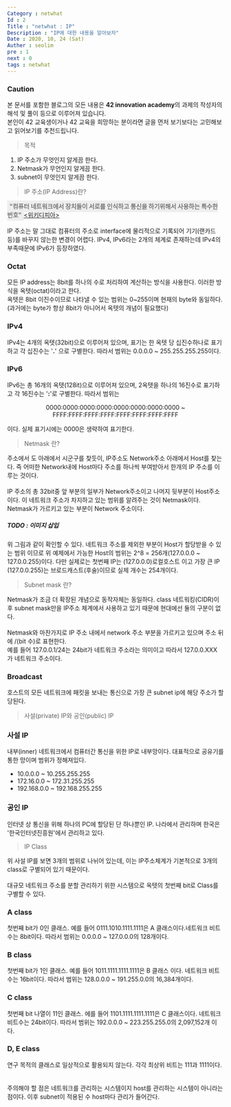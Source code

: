```yaml
---
Category : netwhat
Id : 2
Title : "netwhat : IP"
Description : "IP에 대한 내용을 알아보자"
Date : 2020, 10, 24 (Sat)
Auther : seolim
pre : 1
next : 0
tags : netwhat
---
```


### Caution

본 문서를 포함한 블로그의 모든 내용은 <b>42 innovation academy</b>의 과제의 작성자의 해석 및 풀이 등으로 이루어져 있습니다.</br>본인이 42 교육생이거나 42 교육을 희망하는 분이라면 글을 먼저 보기보다는 고민해보고 읽어보기를 추천드립니다.


> 목적

1. IP 주소가 무엇인지 알게끔 한다.
2. Netmask가 무언인지 알게끔 한다.
3. subnet이 무엇인지 알게끔 한다.

> IP 주소(IP Address)란?

<span style="color:#777777; font-weight:bold; background-color:#eeeeee; padding:5px">"컴퓨터 네트워크에서 장치들이 서로를 인식하고 통신을 하기위해서 사용하는 특수한 번호"</span>[\<위키디피아\>](https://ko.wikipedia.org/wiki/IP_%EC%A3%BC%EC%86%8C)</br></br>IP 주소는 말 그대로 컴퓨터의 주소로 interface에 물리적으로 기록되어 기기(랜카드 등)를 바꾸지 않는한 변경이 어렵다. IPv4, IPv6라는 2개의 체계로 존재하는데 IPv4의 부족때문에 IPv6가 등장하였다. 

### Octat

모든 IP address는 8bit를 하나의 수로 처리하여 계산하는 방식을 사용한다. 이러한 방식을 옥텟(octat)이라고 한다.</br>옥텟은 8bit 이진수이므로 나타낼 수 있는 범위는 0~255이며 현재의 byte와 동일하다.(과거에는 byte가 항상 8bit가 아니어서 옥텟의 개념이 필요했다)

### IPv4

IPv4는 4개의 옥텟(32bit)으로 이루어져 있으며, 표기는 한 옥텟 당 십진수하나로 표기하고 각 십진수는 '**.**' 으로 구별한다. 따라서 범위는 0.0.0.0 ~ 255.255.255.255이다.
 
### IPv6

IPv6는 총 16개의 옥텟(128it)으로 이루어져 있으며, 2옥텟을 하나의 16진수로 표기하고 각 16진수는 '**:**'로 구별한다. 따라서 범위는<div style="text-align:center;">0000\:0000\:0000\:0000\:0000\:0000\:0000\:0000 ~ FFFF\:FFFF\:FFFF\:FFFF\:FFFF\:FFFF\:FFFF\:FFFF</div><p>이다. 실제 표기시에는 0000은 생략하여 표기한다.</p>

> Netmask 란?

주소에서 도 아래에서 시군구를 찾듯이, IP주소도 Network주소 아래에서 Host를 찾는다. 즉 어떠한 Network내에 Host마다 주소를 하나씩 부여받아서 한개의 IP 주소를 이루는 것이다.</br></br>IP 주소의 총 32bit중 앞 부분의 일부가 Network주소이고 나머지 뒷부분이 Host주소이다. 이 네트워크 주소가 차지하고 있는 범위를 알려주는 것이 Netmask이다. Netmask가 가르키고 있는 부분이 Network 주소이다.

##### TODO : 이미지 삽입

위 그림과 같이 확인할 수 있다. 네트워크 주소를 제외한 부분이 Host가 할당받을 수 있는 범위 이므로 위 예제에서 가능한 Host의 범위는 2^8 = 256개(127.0.0.0 ~ 127.0.0.255)이다. 다만 실제로는 첫번째 IP는 (127.0.0.0)로컬호스트 이고 가장 큰 IP (127.0.0.255)는 브로드캐스트(후술)이므로 실제 개수는 254개이다.

> Subnet mask 란?

Netmask가 조금 더 확장된 개념으로 동작자체는 동일하다. class 네트워킹(CIDR)이후 subnet mask만을 IP주소 체계에서 사용하고 있기 때문에 현대에선 둘의 구분이 없다.</br></br>Netmask와 마찬가지로 IP 주소 내에서 network 주소 부분을 가르키고 있으며 주소 뒤에 /(bit 수)로 표현한다.</br>예를 들어 127.0.0.1/24는 24bit가 네트워크 주소라는 의미이고 따라서 127.0.0.XXX 가 네트워크 주소이다.

### Broadcast

호스트의 모든 네트워크에 패킷을 보내는 통신으로 가장 큰 subnet ip에 해당 주소가 할당된다.

> 사설(private) IP와 공인(public) IP

### 사설 IP

내부(inner) 네트워크에서 컴퓨터간 통신을 위한 IP로 내부망이다. 대표적으로 공유기를 통한 망이며 범위가 정해져있다.

 - 10.0.0.0 ~ 10.255.255.255
 - 172.16.0.0 ~ 172.31.255.255
 - 192.168.0.0 ~ 192.168.255.255

### 공인 IP

인터넷 상 통신을 위해 하나의 PC에 할당된 단 하나뿐인 IP. 나라에서 관리하며 한국은 '한국인터넷진흥원'에서 관리하고 있다.

> IP Class

위 사설 IP를 보면 3개의 범위로 나뉘어 있는데, 이는 IP주소체계가 기본적으로 3개의 class로 구별되어 있기 때문이다.</br></br>대규모 네트워크 주소를 분할 관리하기 위한 시스템으로 옥텟의 첫번째 bit로 Class를 구별할 수 있다.

### A class

첫번째 bit가 0인 클래스. 예를 들어 0111.1010.1111.1111은 A 클래스이다.네트워크 비트수는 8bit이다. 따라서 범위는 0.0.0.0 ~ 127.0.0.0의 128개이다.

### B class

첫번째 bit가 1인 클래스. 예를 들어 1011.1111.1111.1111은 B 클래스 이다. 네트워크 비트수는 16bit이다. 따라서 범위는 128.0.0.0 ~ 191.255.0.0의 16,384개이다.

### C class

첫번째 bit 나열이 11인 클래스. 에를 들어 1101.1111.1111.1111은 C 클래스이다. 네트워크 비트수는 24bit이다. 따라서 범위는 192.0.0.0 ~ 223.255.255.0의 2,097,152개 이다.

### D, E class

연구 목적의 클래스로 일상적으로 활용되지 않는다. 각각 최상위 비트는 111과 1111이다.</br></br></br>주의해야 할 점은 네트워크를 관리하는 시스템이지 host를 관리하는 시스템이 아니라는 점이다. 이후 subnet이 적용된 수 host마다 관리가 들어간다.